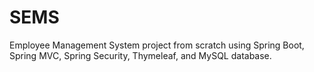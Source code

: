# SEMS
Employee Management System project from scratch using Spring Boot, Spring MVC, Spring Security, Thymeleaf, and MySQL database.

